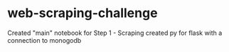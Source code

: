 # web-scraping-challenge

Created "main" notebook for Step 1 - Scraping
created py for flask with a connection to monogodb